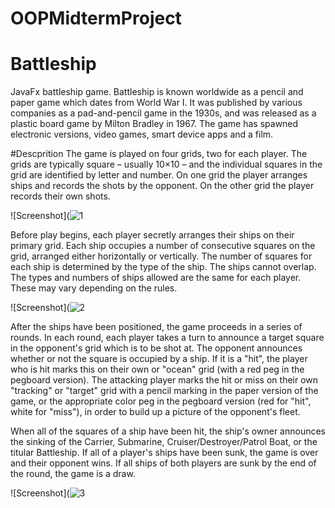 # OOPMidtermProject
# Battleship

JavaFx battleship game.
Battleship is known worldwide as a pencil and paper game which dates from World War I. It was published by various companies as a pad-and-pencil game in the 1930s, and was released as a plastic board game by Milton Bradley in 1967. The game has spawned electronic versions, video games, smart device apps and a film.

#Descprition
The game is played on four grids, two for each player. The grids are typically square – usually 10×10 – and the individual squares in the grid are identified by letter and number. On one grid the player arranges ships and records the shots by the opponent. On the other grid the player records their own shots.

![Screenshot](![1](https://user-images.githubusercontent.com/43084905/141727152-1a2d9998-3623-447f-b1ca-cc85016e97e1.png)


Before play begins, each player secretly arranges their ships on their primary grid. Each ship occupies a number of consecutive squares on the grid, arranged either horizontally or vertically. The number of squares for each ship is determined by the type of the ship. The ships cannot overlap. The types and numbers of ships allowed are the same for each player. These may vary depending on the rules.

![Screenshot](![2](https://user-images.githubusercontent.com/43084905/141727208-0580b265-6245-431d-bbdb-7a9b7d2d1fe6.png)


After the ships have been positioned, the game proceeds in a series of rounds. In each round, each player takes a turn to announce a target square in the opponent's grid which is to be shot at. The opponent announces whether or not the square is occupied by a ship. If it is a "hit", the player who is hit marks this on their own or "ocean" grid (with a red peg in the pegboard version). The attacking player marks the hit or miss on their own "tracking" or "target" grid with a pencil marking in the paper version of the game, or the appropriate color peg in the pegboard version (red for "hit", white for "miss"), in order to build up a picture of the opponent's fleet.

When all of the squares of a ship have been hit, the ship's owner announces the sinking of the Carrier, Submarine, Cruiser/Destroyer/Patrol Boat, or the titular Battleship. If all of a player's ships have been sunk, the game is over and their opponent wins. If all ships of both players are sunk by the end of the round, the game is a draw.

![Screenshot](![3](https://user-images.githubusercontent.com/43084905/141727246-50eb174d-4466-4a25-9a57-e48ef4266ca9.png)

